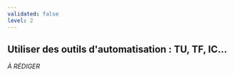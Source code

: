 ```yaml
---
validated: false
level: 2
---
```


## Utiliser des outils d'automatisation : TU, TF, IC...

*À RÉDIGER*
